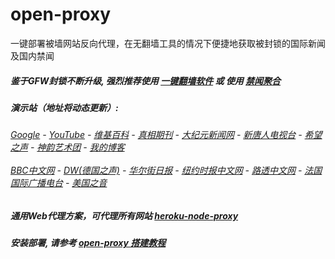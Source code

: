 # open-proxy
一键部署被墙网站反向代理，在无翻墙工具的情况下便捷地获取被封锁的国际新闻及国内禁闻

##### 鉴于GFW封锁不断升级, 强烈推荐使用 [一键翻墙软件](https://github.com/gfw-breaker/nogfw/blob/master/README.md) 或 使用 [禁闻聚合](https://github.com/gfw-breaker/banned-news/blob/master/README.md)

#####  演示站（地址将动态更新）:
######  [Google](http://149.28.26.70:8888/search?q=425事件) - [YouTube](https://nogfw.the-youtube.win) - [维基百科](http://149.28.26.70:8100/wiki/喬高-麥塔斯調查報告) - [真相期刊](http://149.28.26.70:8300/display.aspx?category_id=3&zhuanti_id=2) - [大纪元新闻网](http://149.28.26.70:10080) - [新唐人电视台](http://149.28.26.70:8000) - [希望之声](http://149.28.26.70:8200) - [神韵艺术团](http://149.28.26.70:8000/xtr/gb/prog673.html) - [我的博客](http://149.28.26.70:10000/)<br/> <br/> [BBC中文网](http://149.28.26.70:9100/zhongwen) - [DW(德国之声)](http://149.28.26.70:9200/zh/在线报导/s-9058?&zhongwen=simp) - [华尔街日报](http://149.28.26.70:9300) - [纽约时报中文网](http://149.28.26.70:9400) - [路透中文网](http://149.28.26.70:9500/) - [法国国际广播电台](http://149.28.26.70:9600/) - [美国之音](http://149.28.26.70:9700/) 

##### 通用Web代理方案，可代理所有网站 [heroku-node-proxy](https://github.com/gfw-breaker/heroku-node-proxy#--end--) 

##### 安装部署, 请参考 [open-proxy 搭建教程](https://github.com/gfw-breaker/open-proxy/wiki#open-proxy-%E6%90%AD%E5%BB%BA%E6%95%99%E7%A8%8B)

